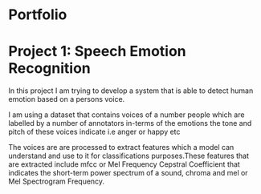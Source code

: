 # Portfolio

#  Project 1: Speech Emotion Recognition

In this project I am trying to develop a system that is able to detect human emotion based on a persons voice.

I am using a dataset that contains voices of a number people which are labelled by a number of annotators in-terms of the emotions the tone and pitch of these voices indicate i.e anger or happy etc 

The voices are are processed to extract features which a model can understand and use to it for classifications purposes.These features that are extracted include mfcc or Mel Frequency Cepstral Coefficient that indicates the short-term power spectrum of a sound, chroma and mel or Mel Spectrogram Frequency.


